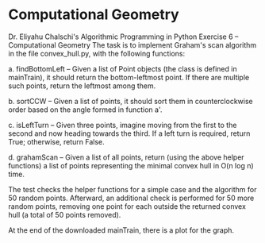 # Computational Geometry
Dr. Eliyahu Chalschi's Algorithmic Programming in Python
Exercise 6 – Computational Geometry
The task is to implement Graham's scan algorithm in the file convex_hull.py, with the following functions:

a. findBottomLeft – Given a list of Point objects (the class is defined in mainTrain), it should return the bottom-leftmost point. If there are multiple such points, return the leftmost among them.

b. sortCCW – Given a list of points, it should sort them in counterclockwise order based on the angle formed in function a'.

c. isLeftTurn – Given three points, imagine moving from the first to the second and now heading towards the third. If a left turn is required, return True; otherwise, return False.

d. grahamScan – Given a list of all points, return (using the above helper functions) a list of points representing the minimal convex hull in O(n log n) time.

The test checks the helper functions for a simple case and the algorithm for 50 random points. Afterward, an additional check is performed for 50 more random points, removing one point for each outside the returned convex hull (a total of 50 points removed).

At the end of the downloaded mainTrain, there is a plot for the graph. 
